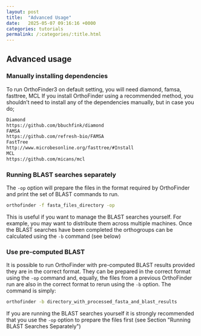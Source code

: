 ```yaml
---
layout: post
title:  "Advanced Usage"
date:   2025-05-07 09:16:16 +0000
categories: tutorials
permalink: /:categories/:title.html
---
```




## Advanced usage
### Manually installing dependencies

To run OrthoFinder3 on default setting, you will need diamond, famsa, fasttree, MCL
If you install OrthoFinder using a recommended method, you shouldn’t need to install
any of the dependencies manually, but in case you do;
```bash
Diamond
https://github.com/bbuchfink/diamond
FAMSA
https://github.com/refresh-bio/FAMSA
FastTree
http://www.microbesonline.org/fasttree/#Install
MCL
https://github.com/micans/mcl

```
### Running BLAST searches separately
The `-op` option will prepare the files in the format required by
OrthoFinder and print the set of BLAST commands to run.
```bash
orthofinder -f fasta_files_directory -op
```
This is useful if you want to manage the BLAST searches yourself. For example, you
may want to distribute them across multiple machines. Once the BLAST searches have 
been completed the orthogroups can be calculated using the `-b` command (see below)

### Use pre-computed BLAST
It is possible to run OrthoFinder with pre-computed BLAST results provided they are in 
the correct format. They can be prepared in the correct format using the `-op` command 
and, equally, the files from a previous OrthoFinder run are also in the correct format to rerun using the `-b` option. The command is simply:
```bash
orthofinder -b directory_with_processed_fasta_and_blast_results
```
If you are running the BLAST searches yourself it is strongly recommended that you
use the `-op` option to prepare the files first (see Section "Running BLAST Searches 
Separately")